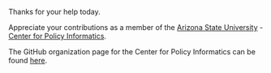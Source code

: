 Thanks for your help today. 

Appreciate your contributions as a member of the [Arizona State University](http://www.asu.edu) - [Center for Policy Informatics](http://cpi.asu.edu).

The GitHub organization page for the Center for Policy Informatics can be found [here](https://github.com/orgs/ASU-CPI).

